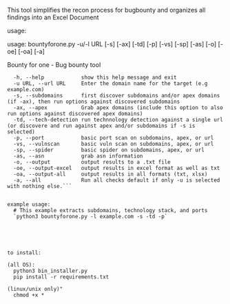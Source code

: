 This tool simplifies the recon process for bugbounty and organizes all findings into an Excel Document

usage:

usage: bountyforone.py -u/-l URL [-s] [-ax] [-td] [-p] [-vs] [-sp] [-as] [-o] [-oe] [-oa] [-a]

Bounty for one - Bug bounty tool

```options:
  -h, --help            show this help message and exit
  -u URL, --url URL     Enter the domain name for the target (e.g example.com)
  -s, --subdomains      first discover subdomains and/or apex domains (if -ax), then run options against discovered subdomains
  -ax, --apex           Grab apex domains (include this option to also run options against discovered apex domains)
  -td, --tech-detection run technnology detection against a single url (or discovere and run against apex and/or subdomains if -s is selected)
  -p, --port            basic port scan on subdomains, apex, or url
  -vs, --vulnscan       basic vuln scan on subdomains, apex, or url
  -sp, --spider         basic spider on subdomains, apex, or url
  -as, --asn            grab asn information
  -o, --output          output results to a .txt file
  -oe, --output-excel   output results in excel format as well as txt
  -oa, --output-all     output results in all formats (txt, xlsx)
  -a, --all             Run all checks default if only -u is selected with nothing else.```


example usage:
  # This example extracts subdomains, technology stack, and ports
  `python3 bountyforone.py -l example.com -s -td -p`





to install:

(all OS):
  python3 bin_installer.py
  pip install -r requirements.txt

(linux/unix only)"
  chmod +x *
